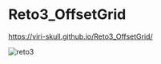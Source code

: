 # Reto3_OffsetGrid

https://viri-skull.github.io/Reto3_OffsetGrid/

![reto3](https://user-images.githubusercontent.com/10216419/44952187-9b35cd80-ae3e-11e8-800d-7c7bcd63b32b.PNG)
